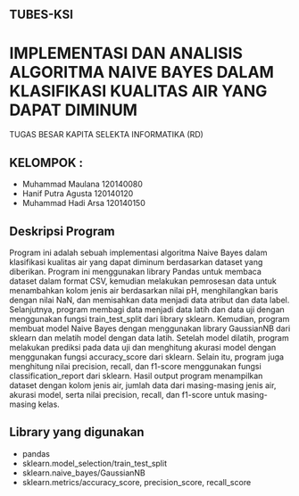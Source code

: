 ## TUBES-KSI
# IMPLEMENTASI DAN ANALISIS ALGORITMA NAIVE BAYES DALAM KLASIFIKASI KUALITAS AIR YANG DAPAT DIMINUM

TUGAS BESAR
KAPITA SELEKTA INFORMATIKA (RD)

## KELOMPOK :
- Muhammad Maulana			120140080
- Hanif Putra Agusta		120140120
- Muhammad Hadi Arsa		120140150

## Deskripsi Program
Program ini adalah sebuah implementasi algoritma Naive Bayes dalam klasifikasi kualitas air yang dapat diminum berdasarkan dataset yang diberikan. Program ini menggunakan library Pandas untuk membaca dataset dalam format CSV, kemudian melakukan pemrosesan data untuk menambahkan kolom jenis air berdasarkan nilai pH, menghilangkan baris dengan nilai NaN, dan memisahkan data menjadi data atribut dan data label.
Selanjutnya, program membagi data menjadi data latih dan data uji dengan menggunakan fungsi train_test_split dari library sklearn. Kemudian, program membuat model Naive Bayes dengan menggunakan library GaussianNB dari sklearn dan melatih model dengan data latih.
Setelah model dilatih, program melakukan prediksi pada data uji dan menghitung akurasi model dengan menggunakan fungsi accuracy_score dari sklearn. Selain itu, program juga menghitung nilai precision, recall, dan f1-score menggunakan fungsi classification_report dari sklearn.
Hasil output program menampilkan dataset dengan kolom jenis air, jumlah data dari masing-masing jenis air, akurasi model, serta nilai precision, recall, dan f1-score untuk masing-masing kelas.

## Library yang digunakan
- pandas
- sklearn.model_selection/train_test_split
- sklearn.naive_bayes/GaussianNB
- sklearn.metrics/accuracy_score, precision_score, recall_score







